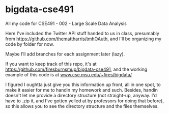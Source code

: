 bigdata-cse491
==============

All my code for CSE491 - 002 - Large Scale Data Analysis

Here I've included the Twitter API stuff handed to us in class,
presumably from https://github.com/themattharris/tmhOAuth,
and I'll be organizing my code by folder for now.

Maybe I'll add branches for each assignment later (lazy).

If you want to keep track of this repo, it's at
https://github.com/firesburnsmup/bigdata-cse491, and the working example of
this code is at www.cse.msu.edu/~fires/bigdata/

I figured I oughtta just give you this information up front, all in one spot,
to make it easier for me to handin my homework and such. Besides, handin doesn't
let me provide a directory structure (not straight-up, anyway. I'd have to .zip
it, and I've gotten yelled at by professors for doing that before), so this
allows you to see the directory structure and the files themselves.